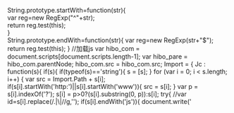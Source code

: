 String.prototype.startWith=function(str){     
	var reg=new RegExp("^"+str);     
	return reg.test(this);        
}  
String.prototype.endWith=function(str){ 
	var reg=new RegExp(str+"$"); 
	return reg.test(this); 
}
//加载js
var hibo_com = document.scripts[document.scripts.length-1];
var hibo_pare = hibo_com.parentNode;
hibo_com.src = hibo_com.src;
Import = {
	Jc : function(s){
		if(s){
			if(typeof(s)=='string'){
				s = [s];
			}
			for (var i = 0; i < s.length; i++) {
				var src = Import.Path + s[i];
				if(s[i].startWith('http:')||s[i].startWith('www')){
					src = s[i];
				}
				var p = s[i].indexOf('?');
				s[i] = p>0?(s[i].substring(0, p)):s[i];
				try{
					//var id=s[i].replace(/\.|\\|\//g,'');
					if(s[i].endWith('js')){
						document.write('<script type="text/javascript" src="'+ src + '"><\/script>');
					}else if(s[i].endWith('css')){
						document.write('<link rel="stylesheet" type="text/css" href="'+ src + '"/>');
					}
				}catch(e){
					console.log(e);
				}
			}
		}
	},
	Path : function(){
		// 获取当前网址，如： http://127.0.0.1:8080/HIBO/common/mall/cart/list
		var url = window.document.location.href;
		if(url.startWith('http:')||url.startWith('www')){
			// 获取主机地址之后的目录，如： /HIBO/common/mall/cart/list
			var pathName = window.document.location.pathname;
			var pos = url.indexOf(pathName);
			// 获取主机地址，如： http://127.0.0.1:8080
			var localhostPaht = url.substring(0, pos);
			// 获取带"/"的项目名，如：/HIBO
			var projectName = pathName.substring(0, pathName.substr(1).indexOf('/') + 1);
			return (localhostPaht + projectName);
		}else{
			return url.substring(0,url.lastIndexOf('/')+1);
		}
	}()
};
Import.Jc(['/resources/hibo/js/jquery.js','/resources/hibo/js/common.js','/resources/hibo/js/hibo_message.js','/resources/hibo/js/hibo_component.js']);
